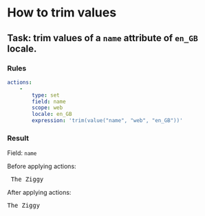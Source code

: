 [comment]: <> (This file is auto-generated based on example-provider.)
# How to trim values

## Task: trim values of a `name` attribute of `en_GB` locale.

### Rules

```yaml
actions:
    -
        type: set
        field: name
        scope: web
        locale: en_GB
        expression: 'trim(value("name", "web", "en_GB"))'
```

### Result

Field: `name`

Before applying actions: <pre>    The Ziggy        </pre>

After applying actions: <pre>The Ziggy</pre>

